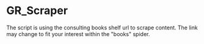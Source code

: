 # GR_Scraper

The script is using the consulting books shelf url to scrape content. The link may change to fit your interest within the "books" spider.
